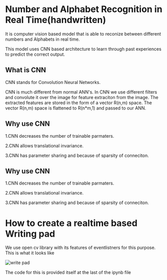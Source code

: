 
# Number and Alphabet Recognition in Real Time(handwritten)

It is computer vision based model that is able to reconize between
different numbers and Alphabets in real time.

This model uses CNN based architecture to learn through past experiences to predict the correct output.



## What is CNN
CNN stands for Convolution Neural Networks.

CNN is much different from normal ANN's. In CNN we use different filters and convolute it over the image for feature extraciton from the image. The extracted features are stored in the form of a
vector R(n,m) space. The vector R(n,m) space is flattened to R(n*m,1) and passed to our ANN.


## Why use CNN
1.CNN decreases the number of trainable parmaters.

2.CNN allows translational invariance.

3.CNN has parameter sharing and because of sparsity of conneciton.


## Why use CNN
1.CNN decreases the number of trainable parmaters.

2.CNN allows translational invariance.

3.CNN has parameter sharing and because of sparsity of conneciton.

# How to create a realtime based Writing pad

We use open cv library with its features of eventlistners for this purpose. This is what it looks like

![write pad](https://github.com/chauhan-mukul/Alphabet-and-Number-recogniton/assets/143337342/3ad99f28-5d58-40a5-9084-73dcce5387d6)

The code for this is provided itself at the last of the ipynb file

